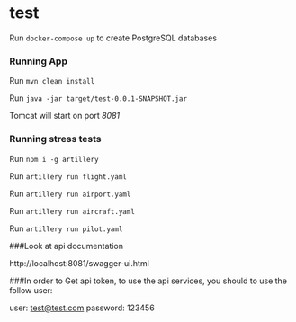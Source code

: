 # test

Run `docker-compose up` to create PostgreSQL databases


### Running App

Run `mvn clean install`

Run `java -jar target/test-0.0.1-SNAPSHOT.jar`

Tomcat will start on port *8081*


### Running stress tests

Run `npm i -g artillery`

Run `artillery run flight.yaml`

Run `artillery run airport.yaml`

Run `artillery run aircraft.yaml`

Run `artillery run pilot.yaml`

###Look at api documentation

http://localhost:8081/swagger-ui.html

###In order to Get api token, to use the api services, you should to use the follow user:

user: test@test.com password: 123456
